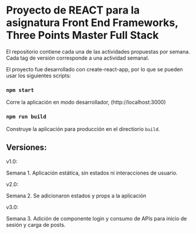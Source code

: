 # Proyecto de REACT para la asignatura Front End Frameworks, Three Points Master Full Stack

El repositorio contiene cada una de las actividades propuestas por semana. Cada tag de versión corresponde a una actividad semanal.

El proyecto fue desarrollado con create-react-app, por lo que se pueden usar los siguientes scripts:

### `npm start`

Corre la aplicación en modo desarrollador, (http://localhost:3000)


### `npm run build`

Construye la aplicación para producción en el directiorio `build`.

## Versiones:

v1.0:

Semana 1. Aplicación estática, sin estados ni interacciones de usuario.

v2.0:

Semana 2. Se adicionaron estados y props a la aplicación

v3.0:

Semana 3. Adición de componente login y consumo de APIs para inicio de sesión y carga de posts.
